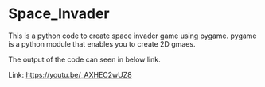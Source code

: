 # Space_Invader
This is a python code to create space invader game using pygame. 
pygame is a python module that enables you to create 2D gmaes.


The output of the code can seen in below link.

Link: https://youtu.be/_AXHEC2wUZ8
